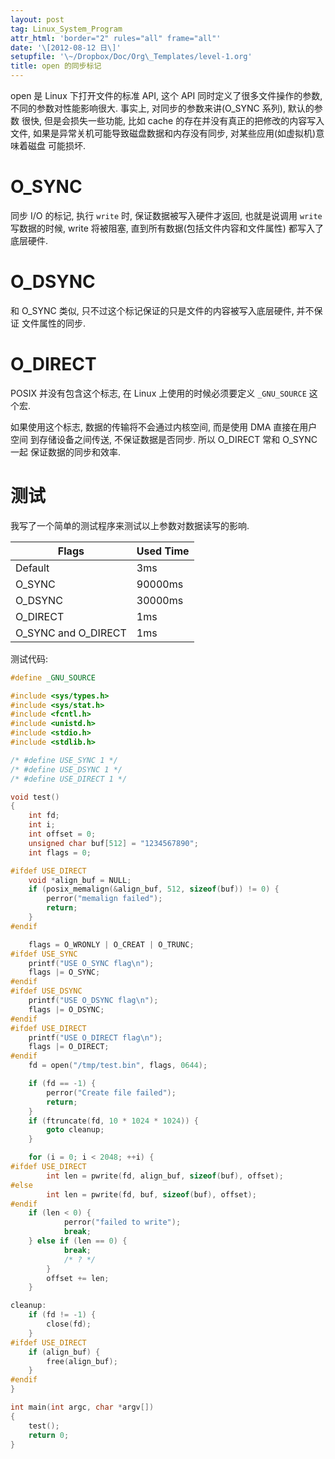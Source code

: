 ```yaml
---
layout: post
tag: Linux_System_Program
attr_html: 'border="2" rules="all" frame="all"'
date: '\[2012-08-12 日\]'
setupfile: '\~/Dropbox/Doc/Org\_Templates/level-1.org'
title: open 的同步标记
---
```


open 是 Linux 下打开文件的标准 API, 这个 API
同时定义了很多文件操作的参数, 不同的参数对性能影响很大. 事实上,
对同步的参数来讲(O\_SYNC 系列), 默认的参数 很快, 但是会损失一些功能,
比如 cache 的存在并没有真正的把修改的内容写入文件,
如果是异常关机可能导致磁盘数据和内存没有同步,
对某些应用(如虚拟机)意味着磁盘 可能损坏.

O\_SYNC
=======

同步 I/O 的标记, 执行 `write` 时, 保证数据被写入硬件才返回, 也就是说调用
`write` 写数据的时候, write 将被阻塞,
直到所有数据(包括文件内容和文件属性) 都写入了底层硬件.

O\_DSYNC
========

和 O\_SYNC 类似, 只不过这个标记保证的只是文件的内容被写入底层硬件,
并不保证 文件属性的同步.

O\_DIRECT
=========

POSIX 并没有包含这个标志, 在 Linux 上使用的时候必须要定义 `_GNU_SOURCE`
这个宏.

如果使用这个标志, 数据的传输将不会通过内核空间, 而是使用 DMA
直接在用户空间 到存储设备之间传送, 不保证数据是否同步. 所以 O\_DIRECT
常和 O\_SYNC 一起 保证数据的同步和效率.

测试
====

我写了一个简单的测试程序来测试以上参数对数据读写的影响.

<div id="tbl:long" markdown="1">

| Flags                 | Used Time |
|-----------------------|-----------|
| Default               | 3ms       |
| O\_SYNC               | 90000ms   |
| O\_DSYNC              | 30000ms   |
| O\_DIRECT             | 1ms       |
| O\_SYNC and O\_DIRECT | 1ms       |

</div>

测试代码:

``` c
#define _GNU_SOURCE

#include <sys/types.h>
#include <sys/stat.h>
#include <fcntl.h>
#include <unistd.h>
#include <stdio.h>
#include <stdlib.h>

/* #define USE_SYNC 1 */
/* #define USE_DSYNC 1 */
/* #define USE_DIRECT 1 */

void test()
{
    int fd;
    int i;
    int offset = 0;
    unsigned char buf[512] = "1234567890";
    int flags = 0;

#ifdef USE_DIRECT
    void *align_buf = NULL;
    if (posix_memalign(&align_buf, 512, sizeof(buf)) != 0) {
        perror("memalign failed");
        return;
    }
#endif

    flags = O_WRONLY | O_CREAT | O_TRUNC;
#ifdef USE_SYNC
    printf("USE O_SYNC flag\n");
    flags |= O_SYNC;
#endif
#ifdef USE_DSYNC
    printf("USE O_DSYNC flag\n");
    flags |= O_DSYNC;
#endif
#ifdef USE_DIRECT
    printf("USE O_DIRECT flag\n");
    flags |= O_DIRECT;
#endif
    fd = open("/tmp/test.bin", flags, 0644);

    if (fd == -1) {
        perror("Create file failed");
        return;
    }
    if (ftruncate(fd, 10 * 1024 * 1024)) {
        goto cleanup;
    }

    for (i = 0; i < 2048; ++i) {
#ifdef USE_DIRECT
        int len = pwrite(fd, align_buf, sizeof(buf), offset);
#else
        int len = pwrite(fd, buf, sizeof(buf), offset);
#endif
    if (len < 0) {
            perror("failed to write");
            break;
    } else if (len == 0) {
            break;
            /* ? */
        }
        offset += len;
    }

cleanup:
    if (fd != -1) {
        close(fd);
    }
#ifdef USE_DIRECT
    if (align_buf) {
        free(align_buf);
    }
#endif
}

int main(int argc, char *argv[])
{
    test();
    return 0;
}
```
